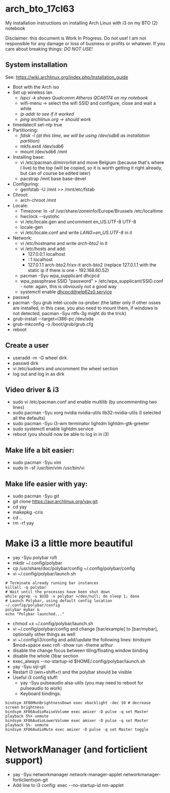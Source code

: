 # arch_bto_17cl63
My installation instructions on installing Arch Linux with i3 on my BTO (2) notebook

Disclaimer: this document is Work In Progress. Do not use! I am not responsible for any damage or loss of business or profits or whatever. If you care about breaking things: *DO NOT USE!*

## System installation

See: https://wiki.archlinux.org/index.php/Installation_guide
 * Boot with the Arch iso
 * Set up wireless lan
  	* _lspci -k shows Qualcomm Atheros QCA6174 on my notebook_
	* wifi-menu -> select the wifi SSID and configure, close and wait a while
	* _ip addr to see if it worked_
	* _ping archlinux.org -> should work_
 * timedatectl set-ntp true
 * Partitioning:
	* _fdisk -l (at this time, we will be using /dev/sdb6 as installation partition)_
	* mkfs.ext4 /dev/sdb6
	* mount /dev/sdb6 /mnt
 * Installing base:
	* vi /etc/pacman.d/mirrorlist and move Belgium (because that's where I live) to the top (will be copied, so it is worth getting it right already, but can of course be edited later)
	* pacstrap /mnt base base-devel
 * Configuring:
	* genfstab -U /mnt >> /mnt/etc/fstab
 * Chroot:
	* arch-chroot /mnt
 * Locale:
	* Timezone: ln -sf /usr/share/zoneinfo/Europe/Brussels /etc/localtime
	* hwclock --systohc
	* vi /etc/locale.gen and uncomment en_US.UTF-8 UTF-8
	* locale-gen
	* vi /etc/locale.conf and write *LANG=en_US.UTF-8* in it
 * Network:
	* vi /etc/hostname and write *arch-bto2* in it
	* vi /etc/hosts and add:
		* 127.0.0.1 localhost
		* ::1 localhost
		* 127.0.1.1 arch-bto2.frixx-it arch-bto2 (replace 127.0.1.1 with the static ip if there is one - 192.168.60.52)
	* pacman -Syu wpa_supplicant dhcpcd
	* wpa_passphrase SSID "password" > /etc/wpa_supplicant/SSID.conf - note: again, this is obviously not a good way
	* systemctl enable dhcpcd@wlp62s0.service
 * passwd
 * pacman -Syu grub intel-ucode os-prober (the latter only if other osses are installed, in this case, you also need to mount them, if windows is not detected, pacman -Syu ntfs-3g might do the trick)
 * grub-install --target=i386-pc /dev/sda
 * grub-mkconfig -o /boot/grub/grub.cfg
 * reboot
 
## Create a user
 * useradd -m -G wheel dirk
 * passwd dirk
 * vi /etc/sudoers and uncomment the wheel section
 * log out and log in as dirk
 
## Video driver & i3
 * sudo vi /etc/pacman.conf and enable multilib (by uncommenting two lines)
 * sudo pacman -Syu xorg nvidia nvidia-utils lib32-nvidia-utils (I selected all the defaults)
 * sudo pacman -Syu i3-wm terminator lightdm lightdm-gtk-greeter
 * sudo systemctl enable lightdm.service
 * reboot (you should now be able to log in in i3)

## Make life a bit easier:
 * sudo pacman -Syu vim
 * sudo ln -sf /usr/bin/vim /usr/bin/vi

## Make life easier with yay:
 * sudo pacman -Syu git
 * git clone https://aur.archlinux.org/yay.git
 * cd yay
 * makepkg -cris
 * cd ..
 * rm -rf yay

# Make i3 a little more beautiful
 * yay -Syu polybar rofi
 * mkdir ~/.config/polybar
 * cp /usr/share/doc/polybar/config ~/.config/polybar/config
 * vi ~/.config/polybar/launch.sh
```#!/bin/bash
# Terminate already running bar instances
killall -q polybar
# Wait until the processes have been shut down
while pgrep -u $UID -x polybar >/dev/null; do sleep 1; done
# Launch Polybar, using default config location ~/.config/polybar/config
polybar mybar &
echo "Polybar launched..."
```
 * chmod +x ~/.config/polybar/launch.sh
 * vi ~/.config/polybar/config and change [bar/example] to [bar/mybar], optionally other things as well
 * vi ~/.config/i3/config and add/update the following lines: bindsym $mod+space exec rofi -show run -theme arthur
 * disable the change focus between tiling/floating window binding
 * disable the whole i3bar section
 * exec_always --no-startup-id $HOME/.config/polybar/launch.sh
 * yay -Syu siji-git
 * Restart i3 (win+shift+r) and the polybar should be visible
 * Useful i3 config stuff:
 	* yay -Syu pulseaudio alsa-utils (you may need to reboot for pulseaudio to work)
	* Keyboard bindings:
```bindsym XF86MonBrightnessUp exec xbacklight -inc 10 # increase screen brightness
bindsym XF86MonBrightnessDown exec xbacklight -dec 10 # decrease screen brightness
bindsym XF86AudioRaiseVolume exec amixer -D pulse -q set Master playback 5%+ unmute
bindsym XF86AudioLowerVolume exec amixer -D pulse -q set Master playback 5%- unmute
bindsym XF86AudioMute exec amixer -D pulse -q set Master toggle
```

# NetworkManager (and forticlient support)

 * yay -Syu networkmanager network-manager-applet networkmanager-forticlientvpn-git
 * Add line to i3 config: exec --no-startup-id nm-applet
 
